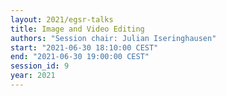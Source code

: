 ```yaml
---
layout: 2021/egsr-talks
title: Image and Video Editing
authors: "Session chair: Julian Iseringhausen"
start: "2021-06-30 18:10:00 CEST"
end: "2021-06-30 19:00:00 CEST"
session_id: 9
year: 2021
---
```

